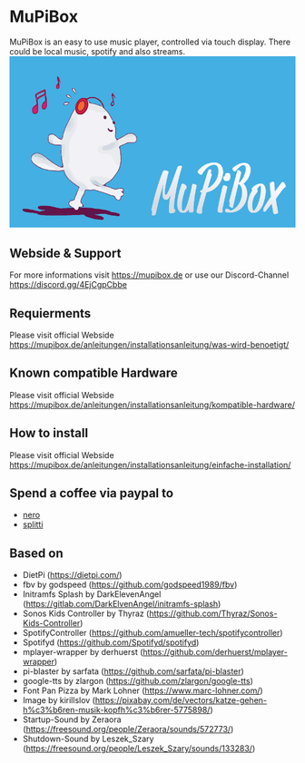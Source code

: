 # MuPiBox
MuPiBox is an easy to use music player, controlled via touch display. There could be local music, spotify and also streams.
![Caption](media/images/splash.png "Caption") 
## Webside & Support
For more informations visit https://mupibox.de or use our Discord-Channel https://discord.gg/4EjCgpCbbe
## Requierments
Please visit official Webside https://mupibox.de/anleitungen/installationsanleitung/was-wird-benoetigt/
## Known compatible Hardware
Please visit official Webside https://mupibox.de/anleitungen/installationsanleitung/kompatible-hardware/
## How to install
Please visit official Webside  https://mupibox.de/anleitungen/installationsanleitung/einfache-installation/
## Spend a coffee via paypal to
- <a href="https://paypal.me/EGerhardt" target="_blank">nero</a>
- <a href="https://paypal.me/splittscheid" target="_blank">splitti</a>

## Based on
- DietPi (https://dietpi.com/)
- fbv by godspeed (https://github.com/godspeed1989/fbv)
- Initramfs Splash by DarkElevenAngel (https://gitlab.com/DarkElvenAngel/initramfs-splash)
- Sonos Kids Controller by Thyraz (https://github.com/Thyraz/Sonos-Kids-Controller)
- SpotifyController (https://github.com/amueller-tech/spotifycontroller)
- Spotifyd (https://github.com/Spotifyd/spotifyd)
- mplayer-wrapper by derhuerst (https://github.com/derhuerst/mplayer-wrapper)
- pi-blaster by sarfata (https://github.com/sarfata/pi-blaster)
- google-tts by zlargon (https://github.com/zlargon/google-tts)
- Font Pan Pizza by Mark Lohner (https://www.marc-lohner.com/)
- Image by kirillslov (https://pixabay.com/de/vectors/katze-gehen-h%c3%b6ren-musik-kopfh%c3%b6rer-5775898/)
- Startup-Sound by Zeraora (https://freesound.org/people/Zeraora/sounds/572773/)
- Shutdown-Sound by Leszek_Szary (https://freesound.org/people/Leszek_Szary/sounds/133283/)
